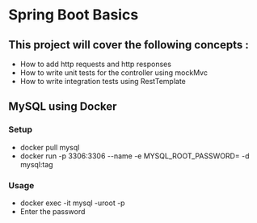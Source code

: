 # Spring Boot Basics

## This project will cover the following concepts :
* How to add http requests and http responses
* How to write unit tests for the controller using mockMvc
* How to write integration tests using RestTemplate

## MySQL using Docker

### Setup
* docker pull mysql
* docker run -p 3306:3306 --name <container-name> -e MYSQL_ROOT_PASSWORD=<password-to-be-set> -d mysql:tag

### Usage
* docker exec -it <container-name> mysql -uroot -p
* Enter the password
